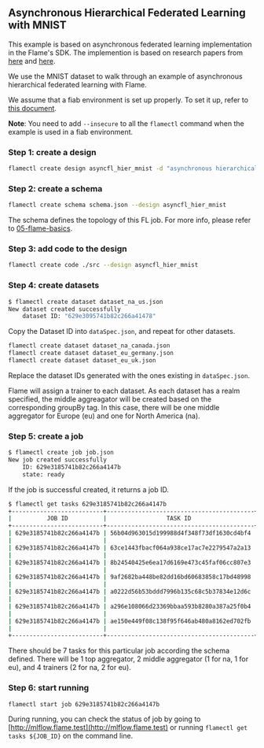 ## Asynchronous Hierarchical Federated Learning with MNIST

This example is based on asynchronous federated learning implementation in the Flame's SDK. The implemention is based on research papers from [here](https://arxiv.org/pdf/2106.06639.pdf) and [here](https://arxiv.org/pdf/2111.04877.pdf).

We use the MNIST dataset to walk through an example of asynchronous hierarchical federated learning with Flame.

We assume that a fiab environment is set up properly. To set it up, refer to [this document](../../docs/03-fiab.md).


**Note**: You need to add `--insecure` to all the `flamectl` command when the example is used in a fiab environment.

### Step 1: create a design

```bash
flamectl create design asyncfl_hier_mnist -d "asynchronous hierarchical FL mnist example"
```

### Step 2: create a schema 

```bash
flamectl create schema schema.json --design asyncfl_hier_mnist
```

The schema defines the topology of this FL job. For more info, please refer to [05-flame-basics](05-flame-basics.md).

### Step 3: add code to the design

```bash
flamectl create code ./src --design asyncfl_hier_mnist
```

### Step 4: create datasets

```bash
$ flamectl create dataset dataset_na_us.json
New dataset created successfully
	dataset ID: "629e3095741b82c266a41478"
```

Copy the Dataset ID into `dataSpec.json`, and repeat for other datasets.

```bash
flamectl create dataset dataset_na_canada.json
flamectl create dataset dataset_eu_germany.json
flamectl create dataset dataset_eu_uk.json
```

Replace the dataset IDs generated with the ones existing in `dataSpec.json`.

Flame will assign a trainer to each dataset. As each dataset has a realm specified, the middle aggreagator will be created based on the corresponding groupBy tag. In this case, there will be one middle aggregator for Europe (eu) and one for North America (na).

### Step 5: create a job

```bash
$ flamectl create job job.json
New job created successfully
	ID: 629e3185741b82c266a4147b
	state: ready
```

If the job is successful created, it returns a job ID.

```bash
$ flamectl get tasks 629e3185741b82c266a4147b
+--------------------------+------------------------------------------+--------+-------+--------------------------------+
|          JOB ID          |                 TASK ID                  |  TYPE  | STATE |           TIMESTAMP            |
+--------------------------+------------------------------------------+--------+-------+--------------------------------+
| 629e3185741b82c266a4147b | 56b04d963015d199988d4f348f73df1630cd4bf4 | system | ready | 2022-06-06 16:55:33.197 +0000  |
|                          |                                          |        |       | UTC                            |
| 629e3185741b82c266a4147b | 63ce1443fbacf064a938ce17ac7e2279547a2a13 | system | ready | 2022-06-06 16:55:33.203 +0000  |
|                          |                                          |        |       | UTC                            |
| 629e3185741b82c266a4147b | 8b24540425e6ea17d6169e473c45faf06cc807e3 | system | ready | 2022-06-06 16:55:33.21 +0000   |
|                          |                                          |        |       | UTC                            |
| 629e3185741b82c266a4147b | 9af2682ba448be82dd16bd60683858c17bd48998 | system | ready | 2022-06-06 16:55:33.206 +0000  |
|                          |                                          |        |       | UTC                            |
| 629e3185741b82c266a4147b | a0222d56b53bddd7996b135c68c5b37834e12d6c | system | ready | 2022-06-06 16:55:33.213 +0000  |
|                          |                                          |        |       | UTC                            |
| 629e3185741b82c266a4147b | a296e108066d23369bbaa593b8280a387a25f0b4 | system | ready | 2022-06-06 16:55:33.215 +0000  |
|                          |                                          |        |       | UTC                            |
| 629e3185741b82c266a4147b | ae150e449f08c138f95f646ab480a8162ed702fb | system | ready | 2022-06-06 16:55:33.218 +0000  |
|                          |                                          |        |       | UTC                            |
+--------------------------+------------------------------------------+--------+-------+--------------------------------+
```
There should be 7 tasks for this particular job according the schema defined. There will be 1 top aggregator, 2 middle aggregator (1 for na, 1 for eu), and 4 trainers (2 for na, 2 for eu).

### Step 6: start running

```bash
flamectl start job 629e3185741b82c266a4147b
```

During running, you can check the status of job by going to [http://mlflow.flame.test](http://mlflow.flame.test) or running `flamectl get tasks ${JOB_ID}` on the command line.

